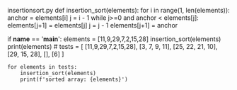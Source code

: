 insertionsort.py
def insertion_sort(elements):
    for i in range(1, len(elements)):
        anchor = elements[i]
        j = i - 1
        while j>=0 and anchor < elements[j]:
            elements[j+1] = elements[j]
            j = j - 1
        elements[j+1] = anchor

if __name__ == '__main__':
    elements = [11,9,29,7,2,15,28]
    insertion_sort(elements)
    print(elements)
    #
    tests = [
        [11,9,29,7,2,15,28],
        [3, 7, 9, 11],
        [25, 22, 21, 10],
        [29, 15, 28],
        [],
        [6]
    ]

    for elements in tests:
        insertion_sort(elements)
        print(f'sorted array: {elements}')
